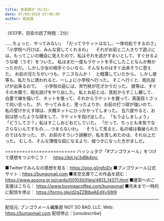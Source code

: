 ```yaml
---
title: 麦藁帽子（9/31）
date: 07/09/2020 07:00:00
author: 堀辰雄
---
```


（633字。目安の読了時間：2分）

……ちょっと、やってみない」
「だってラケットはなし、一体何処でするのさ」
「小学校へ行けば、みんな貸してくれるわ」
　それがお前と二人きりで遊ぶには、もってこいの機会に見えたので、私はそれを逃がすまいとして、すぐ分るような嘘（うそ）をついた。
私はまだ一度もラケットを手にしたことなんか無かったのだ。
しかし少女の相手ぐらいなら、そんなものはすぐ出来そうに思えた。
お前の兄たちがいつも、テニスなんか！　と軽蔑していたから。
しかし彼等も、私たちに誘われると、一しょに小学校へ行った。
そこへ行くと、砲丸投げが出来るので。
　小学校の庭には、夾竹桃が花ざかりだった。
彼等は、すぐその木蔭で、砲丸投げをやり出した。
私とお前とは、其処からすこし離して、白墨で線を描いて、ネットを張って、それからラケットを握って、真面目くさって向い合った。
が、やってみると、思ったよりか、お前の打つ球が強いので、私の受けかえす球は、大概ネットにひっかかってしまった。
五六度やると、お前は怒ったような顔をして、ラケットを投げ出した。
「もう止しましょう」
「どうしてさ？」私はすこしおどおどしていた。
「だって、ちっとも本気でなさらないんですもの……つまらないわ」
　そうして見ると、私の嘘は看破られたのではなかった。
が、お前のそういう誤解が、私を苦しめたのは、それ以上だった。
むしろ、そんな薄情な奴になるより、嘘つきになった方がましだ。

=========================
ハッシュタグ「#ブンゴウメール」をつけて感想をつぶやこう！　
https://bit.ly/3dBk4mc

■Twitterでみんなの感想を見る：https://goo.gl/rgfoDv
■ブンゴウメール公式サイト：https://bungomail.com
■青空文庫でこの作品を読む：https://www.aozora.gr.jp/cards/001030/files/4813_14371.html
■運営へのご支援はこちら： https://www.buymeacoffee.com/bungomail
■月末まで一時的に配信を停止： https://forms.gle/d2gZZBtbeAEdXySW9

-------
配信元: ブンゴウメール編集部
NOT SO BAD, LLC.
Web: https://bungomail.com
配信停止：[unsubscribe]

